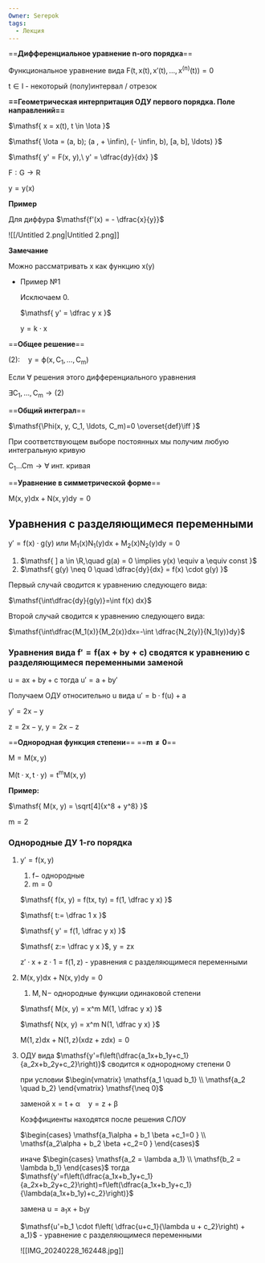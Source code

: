 ```yaml
---
Owner: Serepok
tags:
  - Лекция
---
```

  

==**Дифференциальное уравнение n-ого порядка**==

Функциональное уравнение вида $\mathsf{F(t,x(t), x'(t),\ldots, x^{(n)}(t))=0}$

$\mathsf{t\in I}$ - некоторый (полу)интервал / отрезок

  

**==Геометрическая интерпритация ОДУ первого порядка. Поле направлений==**

$\mathsf{  
x = x(t), t \in \Iota  
}$

$\mathsf{  
\Iota = (a, b); (a , + \infin), (- \infin, b), [a, b], \ldots)  
}$

$\mathsf{  
y' = F(x, y),\ y' = \dfrac{dy}{dx}  
}$

$\mathsf{  
F: G \to R  
}$

$\mathsf{  
y = y(x)  
}$

**Пример**

Для диффура $\mathsf{f'(x) = - \dfrac{x}{y}}$

  

![[/Untitled 2.png|Untitled 2.png]]

**Замечание**

Можно рассматривать x как функцию x(y)

  

- Пример №1
    
    Исключаем 0.
    
    $\mathsf{  
    y' = \dfrac y x  
    }$
    
    $\mathsf{  
    y = k \cdot x  
    }$
    

  

==**Общее решение**==

$\mathsf{  
(2): \quad y = \phi(x, C_1, \ldots, C_m)  
}$

Если $\forall$ решения этого дифференциального уравнения

$\mathsf{  
\exists C_1, \ldots, C_m \to (2)  
}$

  

==**Общий интеграл**==

$\mathsf{\Phi(x, y, C_1, \ldots, C_m)=0 \overset{def}\iff }$

При соответствующем выборе постоянных мы получим любую интегральную кривую

$\mathsf{  
C_1 \ldots Cm \to \forall  
}$ инт. кривая

==**Уравнение в симметрической форме**==

$\mathsf{M(x,y)dx + N(x,y) dy =0}$

  

  

## Уравнения с разделяющимеся переменными

  

$\mathsf{y'=f(x)\cdot g(y)}$ или $\mathsf{M_1(x)N_1(y)dx+M_2(x)N_2(y)dy=0}$

1. $\mathsf{  
    ] a \in \R,\quad g(a) = 0 \implies y(x) \equiv a \equiv const  
    }$
2. $\mathsf{  
    g(y) \neq 0 \quad \dfrac{dy}{dx} = f(x) \cdot g(y)  
    }$

  

Первый случай сводится к уравнению следующего вида:

$\mathsf{\int\dfrac{dy}{g(y)}=\int f(x) dx}$

Второй случай сводится к уравнению следующего вида:

$\mathsf{\int\dfrac{M_1(x)}{M_2(x)}dx=-\int \dfrac{N_2(y)}{N_1(y)}dy}$

  

### Уравнения вида $\mathsf{f'=f(ax+by+c)}$ сводятся к уравнению с разделяющимеся переменными заменой

$\mathsf{u=ax+by+c}$ тогда $\mathsf{u'=a+by'}$

Получаем ОДУ относительно u вида $\mathsf{u'=b\cdot f(u) + a}$

$\mathsf{  
y' = 2x -y  
}$

$\mathsf{  
z = 2x - y,\ y = 2x - z  
}$

  

  

==**Однородная функция степени**== ==**$\mathsf{m \neq 0}$**==

$\mathsf{  
M = M(x, y)  
}$

$\mathsf{  
M(t \cdot x, t \cdot y) = t^m M(x, y)  
}$

  

**Пример:**

$\mathsf{  
M(x, y) = \sqrt[4]{x^8 + y^8}  
}$

$\mathsf{  
m = 2  
}$

  

  

### Однородные ДУ 1-го порядка

1. $\mathsf{  
    y' = f(x, y)  
    }$
    
    1. $\mathsf{  
        f -  
        }$ однородные
    2. $\mathsf{  
        m = 0  
        }$
    
    $\mathsf{  
    f(x, y) = f(tx, ty) = f(1, \dfrac y x)  
    }$
    
    $\mathsf{  
    t:= \dfrac 1 x  
    }$
    
    $\mathsf{  
    y' = f(1, \dfrac y x)  
    }$
    
    $\mathsf{  
    z:= \dfrac y x  
    }$, $\mathsf{  
    y = zx  
    }$
    
    $\mathsf{  
    z' \cdot x + z \cdot 1 = f(1, z)  
    }$ - уравнения с разделяющимеся переменными
    
      
    
2. $\mathsf{  
    M(x, y) dx + N(x, y) dy = 0  
    }$
    
    1. $\mathsf{  
        M, N -  
        }$ однородные функции одинаковой степени
    
    $\mathsf{  
    M(x, y) = x^m M(1, \dfrac y x)  
    }$
    
    $\mathsf{  
    N(x, y) = x^m N(1, \dfrac y x)  
    }$
    
    $\mathsf{  
    M(1, z) dx + N(1, z)(x dz + zdx) = 0  
    }$
    
      
    
3. ОДУ вида $\mathsf{y'=f\left(\dfrac{a_1x+b_1y+c_1}{a_2x+b_2y+c_2}\right)}$ сводится к однородному степени 0
    
    при условии $\begin{vmatrix}  
    \mathsf{a_1 \quad b_1} \\  
    \mathsf{a_2 \quad b_2}  
    \end{vmatrix} \mathsf{\neq 0}$
    
    заменой $\mathsf{x=t+\alpha \quad y=z+\beta}$
    
    Коэффициенты находятся после решения СЛОУ
    
    $\begin{cases}  
    \mathsf{a_1\alpha + b_1 \beta +c_1=0 }  
    \\  
    \mathsf{a_2\alpha + b_2 \beta +c_2=0 }  
    \end{cases}$
    
    иначе $\begin{cases}  
    \mathsf{a_2 = \lambda a_1}  
    \\  
    \mathsf{b_2 = \lambda b_1}  
    \end{cases}$ тогда $\mathsf{y'=f\left(\dfrac{a_1x+b_1y+c_1}{a_2x+b_2y+c_2}\right)=f\left(\dfrac{a_1x+b_1y+c_1}{\lambda(a_1x+b_1y)+c_2}\right)}$
    
    замена $\mathsf{u=a_1 x + b_1 y}$
    
    $\mathsf{u'=b_1 \cdot f\left( \dfrac{u+c_1}{\lambda u + c_2}\right) + a_1}$ - уравнение с разделяющимеся переменными
    
    ![[IMG_20240228_162448.jpg]]